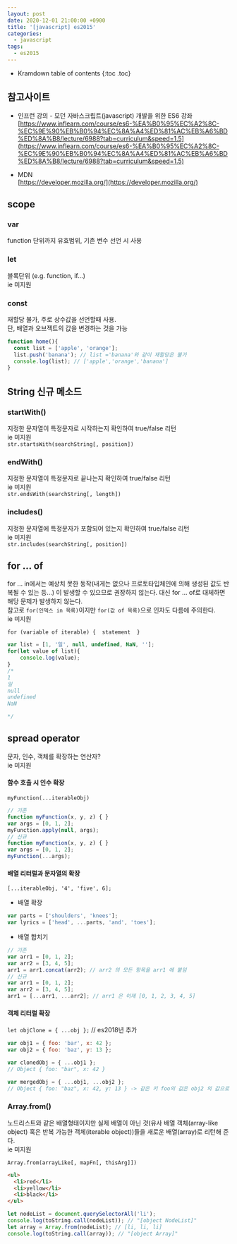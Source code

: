 ```yaml
---
layout: post
date: 2020-12-01 21:00:00 +0900
title: '[javascript] es2015'
categories:
  - javascript
tags:
  - es2015
---
```


* Kramdown table of contents
{:toc .toc}


## 참고사이트
- 인프런 강의 - 모던 자바스크립트(javascript) 개발을 위한 ES6 강좌  
[https://www.inflearn.com/course/es6-%EA%B0%95%EC%A2%8C-%EC%9E%90%EB%B0%94%EC%8A%A4%ED%81%AC%EB%A6%BD%ED%8A%B8/lecture/6988?tab=curriculum&speed=1.5](https://www.inflearn.com/course/es6-%EA%B0%95%EC%A2%8C-%EC%9E%90%EB%B0%94%EC%8A%A4%ED%81%AC%EB%A6%BD%ED%8A%B8/lecture/6988?tab=curriculum&speed=1.5)

- MDN  
[https://developer.mozilla.org/](https://developer.mozilla.org/)

## scope

### var

function 단위까지 유효범위, 기존 변수 선언 시 사용  

### let

블록단위 (e.g. function, if...)  
ie 미지원  

### const

재할당 불가, 주로 상수값을 선언할때 사용.  
단, 배열과 오브젝트의 값을 변경하는 것을 가능    

```javascript
function home(){
  const list = ['apple', 'orange'];
  list.push('banana'); // list ='banana'와 같이 재할당은 불가
  console.log(list); // ['apple','orange','banana']
}
```

## String 신규 메소드

### startWith()

지정한 문자열이 특정문자로 시작하는지 확인하여 true/false 리턴  
ie 미지원  
`str.startsWith(searchString[, position])`

### endWith()

지정한 문자열이 특정문자로 끝나는지 확인하여 true/false 리턴  
ie 미지원  
`str.endsWith(searchString[, length])`

### includes()

지정한 문자열에 특정문자가 포함되어 있는지 확인하여 true/false 리턴  
ie 미지원  
`str.includes(searchString[, position])`


## for ... of

for ... in에서는 예상치 못한 동작(내게는 없으나 프로토타입체인에 의해 생성된 값도 반복될 수 있는 등...) 이 발생할 수 있으므로 권장하지 않는다. 대신 for ... of로 대체하면 해당 문제가 발생하지 않는다.  
참고로 `for(인덱스 in 목록)`이지만 `for(값 of 목록)`으로 인자도 다름에 주의한다.  
ie 미지원  

`for (variable of iterable) {  statement  }`

```javascript
var list = [1, '일', null, undefined, NaN, ''];
for(let value of list){
    console.log(value);
}
/*
1
일
null
undefined
NaN

*/
```

## spread operator

문자, 인수, 객체를 확장하는 연산자?  
ie 미지원  

#### 함수 호출 시 인수 확장

`myFunction(...iterableObj)`

```javascript
// 기존
function myFunction(x, y, z) { }
var args = [0, 1, 2];
myFunction.apply(null, args);
// 신규
function myFunction(x, y, z) { }
var args = [0, 1, 2];
myFunction(...args);
```

#### 배열 리터럴과 문자열의 확장

`[...iterableObj, '4', 'five', 6];`

  - 배열 확장
```javascript
var parts = ['shoulders', 'knees'];
var lyrics = ['head', ...parts, 'and', 'toes'];
```

  - 배열 합치기
```javascript
// 기존
var arr1 = [0, 1, 2];
var arr2 = [3, 4, 5];
arr1 = arr1.concat(arr2); // arr2 의 모든 항목을 arr1 에 붙임
// 신규
var arr1 = [0, 1, 2];
var arr2 = [3, 4, 5];
arr1 = [...arr1, ...arr2]; // arr1 은 이제 [0, 1, 2, 3, 4, 5]
```

#### 객체 리터럴 확장

`let objClone = { ...obj };` // es2018년 추가

```javascript
var obj1 = { foo: 'bar', x: 42 };
var obj2 = { foo: 'baz', y: 13 };

var clonedObj = { ...obj1 };
// Object { foo: "bar", x: 42 }

var mergedObj = { ...obj1, ...obj2 };
// Object { foo: "baz", x: 42, y: 13 } -> 같은 키 foo의 값은 obj2 의 값으로 대체
```

### Array.from()

노드리스트와 같은 배열형태이지만 실제 배열이 아닌 것(유사 배열 객체(array-like object) 혹은 반복 가능한 객체(iterable object))들을 새로운 배열(array)로 리턴해 준다.  
ie 미지원  

`Array.from(arrayLike[, mapFn[, thisArg]])`

```html
<ul>
  <li>red</li>
  <li>yellow</li>
  <li>black</li>
</ul>
```
```javascript
let nodeList = document.querySelectorAll('li');
console.log(toString.call(nodeList)); // "[object NodeList]"
let array = Array.from(nodeList); // [li, li, li]
console.log(toString.call(array)); // "[object Array]"

```
